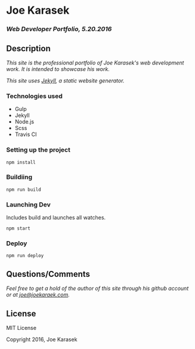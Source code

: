 # **Joe Karasek**

### _Web Developer Portfolio, 5.20.2016_

## Description

_This site is the professional portfolio of Joe Karasek's web development work. It is intended to showcase his work._

_This site uses [Jekyll](https://jekyllrb.com/), a static website generator._

### Technologies used

- Gulp
- Jekyll
- Node.js
- Scss
- Travis CI

### Setting up the project

`npm install`

### Buildiing

`npm run build`

### Launching Dev

Includes build and launches all watches.

`npm start`

### Deploy

`npm run deploy`

## Questions/Comments

_Feel free to get a hold of the author of this site through his github account or at joe@joekaraek.com._

## License

MIT License

Copyright 2016, Joe Karasek
